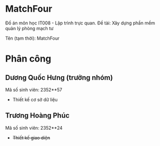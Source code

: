 # MatchFour
Đồ án môn học IT008 - Lập trình trực quan.
Đề tài: Xây dựng phần mềm quản lý phòng mạch tư

Tên (tạm thời): MatchFour

# Phân công
## Dương Quốc Hưng (trưởng nhóm)
Mã số sinh viên: 2352**57

- Thiết kế cơ sở dữ liệu

## Trương Hoàng Phúc
Mã số sinh viên: 2352**24

- <strike>Thiết kế giao diện</strike>
